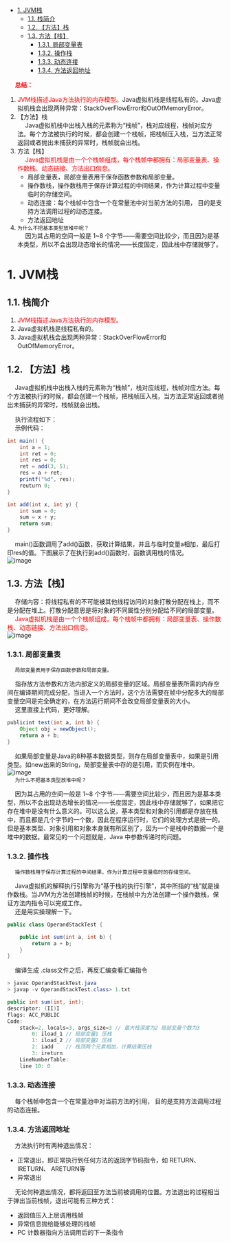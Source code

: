 
<!-- TOC -->

- [1. JVM栈](#1-jvm栈)
    - [1.1. 栈简介](#11-栈简介)
    - [1.2. 【方法】栈](#12-方法栈)
    - [1.3. 方法【栈】](#13-方法栈)
        - [1.3.1. 局部变量表](#131-局部变量表)
        - [1.3.2. 操作栈](#132-操作栈)
        - [1.3.3. 动态连接](#133-动态连接)
        - [1.3.4. 方法返回地址](#134-方法返回地址)

<!-- /TOC -->

&emsp; **<font color = "red">总结：</font>**  
1. <font color = "red">JVM栈描述Java方法执行的内存模型。</font>Java虚拟机栈是线程私有的。Java虚拟机栈会出现两种异常：StackOverFlowError和OutOfMemoryError。    
2. 【方法】栈  
&emsp; Java虚拟机栈中出栈入栈的元素称为“栈帧”，栈对应线程，栈帧对应方法。每个方法被执行的时候，都会创建一个栈帧，把栈帧压入栈，当方法正常返回或者抛出未捕获的异常时，栈帧就会出栈。  
3. 方法【栈】  
    &emsp; <font color = "red">Java虚拟机栈是由一个个栈帧组成，每个栈帧中都拥有：局部变量表、操作数栈、动态链接、方法出口信息。</font>  
    * 局部变量表，局部变量表用于保存函数参数和局部变量。  
    * 操作数栈，操作数栈用于保存计算过程的中间结果，作为计算过程中变量临时的存储空间。  
    * 动态连接：每个栈帧中包含一个在常量池中对当前方法的引用， 目的是支持方法调用过程的动态连接。  
    * 方法返回地址
4. `为什么不把基本类型放堆中呢？`   
&emsp; 因为其占用的空间一般是 1~8 个字节——需要空间比较少，而且因为是基本类型，所以不会出现动态增长的情况——长度固定，因此栈中存储就够了。  


# 1. JVM栈  
<!--
JVM的栈内存
https://mp.weixin.qq.com/s?__biz=MzAxMjEwMzQ5MA==&mid=2448890565&idx=2&sn=b124180bb28ff7a9eda6418486545d18&chksm=8fb540e8b8c2c9fec3c974d2610a3c808cfbfa1ad89d5c6977bff9293136aebd2ae74f7a330a&scene=178&cur_album_id=1352977495578165250#rd

https://juejin.cn/post/6844903983400632327

https://www.cnblogs.com/whu-2017/p/9629714.html


为什么不把基本类型放堆中呢？
https://mp.weixin.qq.com/s/BnM2KL9CpEWlVXa_hEcEdg
-->

## 1.1. 栈简介  
1. <font color = "red">JVM栈描述Java方法执行的内存模型。</font>  
2. Java虚拟机栈是线程私有的。  
3. Java虚拟机栈会出现两种异常：StackOverFlowError和OutOfMemoryError。  


## 1.2. 【方法】栈
<!-- 
https://juejin.cn/post/6844903983400632327

https://mp.weixin.qq.com/s?__biz=MzAxMjEwMzQ5MA==&mid=2448890565&idx=2&sn=b124180bb28ff7a9eda6418486545d18&chksm=8fb540e8b8c2c9fec3c974d2610a3c808cfbfa1ad89d5c6977bff9293136aebd2ae74f7a330a&scene=178&cur_album_id=1352977495578165250#rd

-->
&emsp; Java虚拟机栈中出栈入栈的元素称为“栈帧”，栈对应线程，栈帧对应方法。每个方法被执行的时候，都会创建一个栈帧，把栈帧压入栈，当方法正常返回或者抛出未捕获的异常时，栈帧就会出栈。  

&emsp; 执行流程如下：  
&emsp; 示例代码：  

```java
int main() {
    int a = 1;
    int ret = 0;
    int res = 0;
    ret = add(3, 5);
    res = a + ret;
    printf("%d", res);
    reuturn 0;
}

int add(int x, int y) {
    int sum = 0;
    sum = x + y;
    return sum;
}
```

&emsp; main()函数调用了add()函数，获取计算结果，并且与临时变量a相加，最后打印res的值。下图展示了在执行到add()函数时，函数调用栈的情况。  
![image](http://182.92.69.8:8081/img/java/JVM/JVM-8.png)  


## 1.3. 方法【栈】
<!-- 
https://juejin.cn/post/6844903983400632327

-->
&emsp; 存储内容：将线程私有的不可能被其他线程访问的对象打散分配在栈上，而不是分配在堆上。打散分配意思是将对象的不同属性分别分配给不同的局部变量。  
&emsp; <font color = "red">Java虚拟机栈是由一个个栈帧组成，每个栈帧中都拥有：局部变量表、操作数栈、动态链接、方法出口信息。</font>  
![image](http://182.92.69.8:8081/img/java/JVM/JVM-9.png)  

### 1.3.1. 局部变量表   
&emsp; `局部变量表用于保存函数参数和局部变量。`  

&emsp; 指存放方法参数和方法内部定义的局部变量的区域。局部变量表所需的内存空间在编译期间完成分配，当进入一个方法时，这个方法需要在帧中分配多大的局部变量空间是完全确定的，在方法运行期间不会改变局部变量表的大小。  
&emsp; 这里直接上代码，更好理解。  

```java
publicint test(int a, int b) {
    Object obj = newObject();
    return a + b;
}
```
&emsp; 如果局部变量是Java的8种基本数据类型，则存在局部变量表中，如果是引用类型。如new出来的String，局部变量表中存的是引用，而实例在堆中。  
![image](http://182.92.69.8:8081/img/java/JVM/JVM-34.png)  
&emsp; `为什么不把基本类型放堆中呢？`  
<!-- 
https://mp.weixin.qq.com/s/BnM2KL9CpEWlVXa_hEcEdg
-->
&emsp; 因为其占用的空间一般是 1~8 个字节——需要空间比较少，而且因为是基本类型，所以不会出现动态增长的情况——长度固定，因此栈中存储就够了，如果把它存在堆中是没有什么意义的。可以这么说，基本类型和对象的引用都是存放在栈中，而且都是几个字节的一个数，因此在程序运行时，它们的处理方式是统一的。但是基本类型、对象引用和对象本身就有所区别了，因为一个是栈中的数据一个是堆中的数据。最常见的一个问题就是，Java 中参数传递时的问题。  


### 1.3.2. 操作栈  

&emsp; `操作数栈用于保存计算过程的中间结果，作为计算过程中变量临时的存储空间。`  

&emsp; Java虚拟机的解释执行引擎称为“基于栈的执行引擎”，其中所指的“栈”就是操作数栈。当JVM为方法创建栈帧的时候，在栈帧中为方法创建一个操作数栈，保证方法内指令可以完成工作。  
&emsp; 还是用实操理解一下。  

```java
public class OperandStackTest {

    public int sum(int a, int b) {
        return a + b;
    }
}
```
&emsp; 编译生成 .class文件之后，再反汇编查看汇编指令  

```java
> javac OperandStackTest.java
> javap -v OperandStackTest.class> 1.txt
```

```java
public int sum(int, int);
descriptor: (II)I
flags: ACC_PUBLIC
Code:
    stack=2, locals=3, args_size=3 // 最大栈深度为2 局部变量个数为3
        0: iload_1 // 局部变量1 压栈
        1: iload_2 // 局部变量2 压栈
        2: iadd    // 栈顶两个元素相加，计算结果压栈
        3: ireturn
    LineNumberTable:
    line 10: 0
```

### 1.3.3. 动态连接  
&emsp; 每个栈帧中包含一个在常量池中对当前方法的引用， 目的是支持方法调用过程的动态连接。  

### 1.3.4. 方法返回地址  
&emsp; 方法执行时有两种退出情况：  
* 正常退出，即正常执行到任何方法的返回字节码指令，如 RETURN、 IRETURN、 ARETURN等  
* 异常退出  

&emsp; 无论何种退出情况，都将返回至方法当前被调用的位置。方法退出的过程相当于弹出当前栈帧，退出可能有三种方式：  
* 返回值压入上层调用栈帧  
* 异常信息抛给能够处理的栈帧  
* PC 计数器指向方法调用后的下一条指令  


